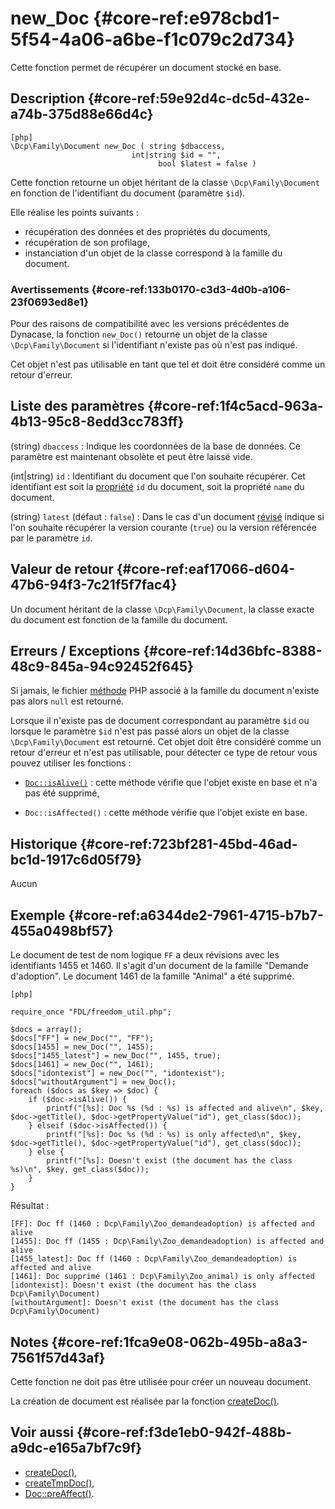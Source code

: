 # new_Doc {#core-ref:e978cbd1-5f54-4a06-a6be-f1c079c2d734}

<div markdown="1" class="short-description">
Cette fonction permet de récupérer un document stocké en base. 
</div>

## Description {#core-ref:59e92d4c-dc5d-432e-a74b-375d88e66d4c}

    [php]
    \Dcp\Family\Document new_Doc ( string $dbaccess, 
                               int|string $id = "",
                                     bool $latest = false )

Cette fonction retourne un objet héritant de la classe `\Dcp\Family\Document`
en fonction de l'identifiant du document (paramètre `$id`).

Elle réalise les points suivants :

* récupération des données et des propriétés du documents,
* récupération de son profilage,
* instanciation d'un objet de la classe correspond à la famille du document.


### Avertissements {#core-ref:133b0170-c3d3-4d0b-a106-23f0693ed8e1}

Pour des raisons de compatibilité avec les versions précédentes de Dynacase, la
fonction `new_Doc()` retourne un objet de la classe `\Dcp\Family\Document` si
l'identifiant n'existe pas où n'est pas indiqué.

Cet objet n'est pas utilisable en tant que tel et doit être considéré comme un
retour d'erreur.

## Liste des paramètres {#core-ref:1f4c5acd-963a-4b13-95c8-8edd3cc783ff}

(string) `dbaccess`
:   Indique les coordonnées de la base de données. Ce paramètre est maintenant
    obsolète et peut être laissé vide.

(int|string) `id`
:   Identifiant du document que l'on souhaite récupérer. Cet identifiant est
    soit la [propriété][properties] `id` du document, soit la propriété `name` 
    du document.

(string) `latest` (défaut : `false`)
:   Dans le cas d'un document [révisé][review] indique si l'on souhaite récupérer
    la version courante (`true`) ou la version référencée par le paramètre `id`.

## Valeur de retour {#core-ref:eaf17066-d604-47b6-94f3-7c21f5f7fac4}

Un document héritant de la classe `\Dcp\Family\Document`, la classe exacte du 
document est fonction de la famille du document.

## Erreurs / Exceptions {#core-ref:14d36bfc-8388-48c9-845a-94c92452f645}

Si jamais, le fichier [méthode][method] PHP associé à la famille du document 
n'existe pas alors `null` est retourné.

Lorsque il n'existe pas de document correspondant au paramètre `$id` ou lorsque
le paramètre `$id` n'est pas passé alors un objet de la classe
`\Dcp\Family\Document` est retourné. Cet objet doit être considéré comme un
retour d'erreur et n'est pas utilisable, pour détecter ce type de retour vous
pouvez utiliser les fonctions :

* [`Doc::isAlive()`][isAlive] : cette méthode vérifie que l'objet existe en
    base et n'a pas été supprimé,

* `Doc::isAffected()` : cette méthode vérifie que l'objet existe en base.

## Historique {#core-ref:723bf281-45bd-46ad-bc1d-1917c6d05f79}

Aucun

## Exemple {#core-ref:a6344de2-7961-4715-b7b7-455a0498bf57}


Le document de test de nom logique `FF` a deux révisions avec les identifiants
1455 et 1460. Il s'agit d'un document de la famille "Demande d'adoption".
Le document 1461 de la famille "Animal" a été supprimé.

    [php]
    
    require_once "FDL/freedom_util.php";
    
    $docs = array();
    $docs["FF"] = new_Doc("", "FF");
    $docs[1455] = new_Doc("", 1455);
    $docs["1455_latest"] = new_Doc("", 1455, true);
    $docs[1461] = new_Doc("", 1461);
    $docs["idontexist"] = new_Doc("", "idontexist");
    $docs["withoutArgument"] = new_Doc();
    foreach ($docs as $key => $doc) {
        if ($doc->isAlive()) {
            printf("[%s]: Doc %s (%d : %s) is affected and alive\n", $key, $doc->getTitle(), $doc->getPropertyValue("id"), get_class($doc));
        } elseif ($doc->isAffected()) {
            printf("[%s]: Doc %s (%d : %s) is only affected\n", $key, $doc->getTitle(), $doc->getPropertyValue("id"), get_class($doc));
        } else {
            printf("[%s]: Doesn't exist (the document has the class %s)\n", $key, get_class($doc));
        }
    }

Résultat :

    [FF]: Doc ff (1460 : Dcp\Family\Zoo_demandeadoption) is affected and alive
    [1455]: Doc ff (1455 : Dcp\Family\Zoo_demandeadoption) is affected and alive
    [1455_latest]: Doc ff (1460 : Dcp\Family\Zoo_demandeadoption) is affected and alive
    [1461]: Doc supprimé (1461 : Dcp\Family\Zoo_animal) is only affected
    [idontexist]: Doesn't exist (the document has the class Dcp\Family\Document)
    [withoutArgument]: Doesn't exist (the document has the class Dcp\Family\Document)


## Notes {#core-ref:1fca9e08-062b-495b-a8a3-7561f57d43af}

Cette fonction ne doit pas être utilisée pour créer un nouveau document.

La création de document est réalisée par la fonction [createDoc()][createDoc].

## Voir aussi {#core-ref:f3de1eb0-942f-488b-a9dc-e165a7bf7c9f}

* [createDoc()][createDoc],
* [createTmpDoc()][createTmpDoc],
* [Doc::preAffect()][preaffect].

<!-- links -->

[properties]:   #core-ref:9aa8edfa-2f2a-11e2-aaec-838a12b40353
[review]:       #core-ref:8c947ef6-8da5-4fca-93cf-897c81ebb53d
[method]:       #core-ref:6f013eb8-33c7-11e2-be43-373b9514dea3
[isAlive]:      #core-ref:b791d14e-800a-4b3b-bee7-41e271a8087e
[createDoc]:    #core-ref:9886581a-243a-4c78-8490-8fda2209fd93
[createTmpDoc]: #core-ref:6b745549-eb65-46f5-b0c1-5fa80661f1b7
[preaffect]:    #core-ref:e6f36fea-9f42-4751-ba9b-c3aafec56559
